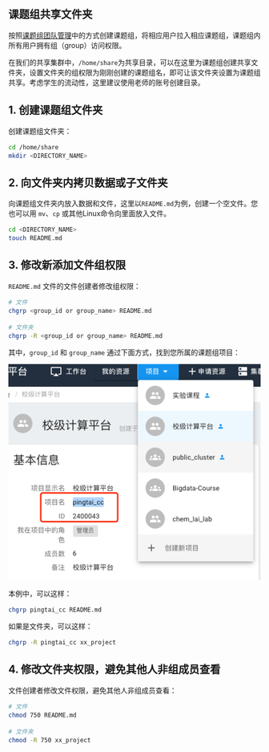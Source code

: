## 课题组共享文件夹

按照[课题组团队管理](../manual/project.md)中的方式创建课题组，将相应用户拉入相应课题组，课题组内所有用户拥有组（group）访问权限。

在我们的共享集群中，`/home/share`为共享目录，可以在这里为课题组创建共享文件夹，设置文件夹的组权限为刚刚创建的课题组名，即可让该文件夹设置为课题组共享。考虑学生的流动性，这里建议使用老师的账号创建目录。

## 1. 创建课题组文件夹

创建课题组文件夹：

```bash
cd /home/share
mkdir <DIRECTORY_NAME>
```

## 2. 向文件夹内拷贝数据或子文件夹

向课题组文件夹内放入数据和文件，这里以`README.md`为例，创建一个空文件。您也可以用 `mv`、`cp` 或其他Linux命令向里面放入文件。

```bash
cd <DIRECTORY_NAME>
touch README.md
```

## 3. 修改新添加文件组权限

`README.md` 文件的文件创建者修改组权限：

```bash
# 文件
chgrp <group_id or group_name> README.md

# 文件夹
chgrp -R <group_id or group_name> README.md
```

其中，`group_id` 和 `group_name` 通过下面方式，找到您所属的课题组项目：

![查看组与组ID](../images/project_groupid.png)

本例中，可以这样：

```bash
chgrp pingtai_cc README.md
``` 

如果是文件夹，可以这样：

```bash
chgrp -R pingtai_cc xx_project
```

## 4. 修改文件夹权限，避免其他人非组成员查看

文件创建者修改文件权限，避免其他人非组成员查看：

```bash
# 文件
chmod 750 README.md

# 文件夹
chmod -R 750 xx_project
```
